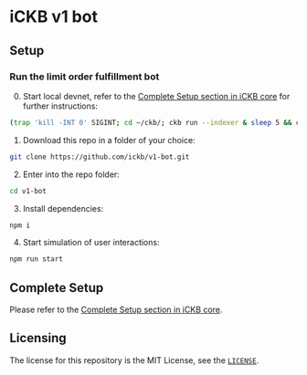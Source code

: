 # iCKB v1 bot

## Setup

### Run the limit order fulfillment bot

0. Start local devnet, refer to the [Complete Setup section in iCKB core](https://github.com/ickb/v1-core/#complete-setup) for further instructions:

```bash
(trap 'kill -INT 0' SIGINT; cd ~/ckb/; ckb run --indexer & sleep 5 && ckb miner)
```

1. Download this repo in a folder of your choice:  

```bash
git clone https://github.com/ickb/v1-bot.git
```

2. Enter into the repo folder:

```bash
cd v1-bot
```

3. Install dependencies:

```bash
npm i
```

4. Start simulation of user interactions:

```bash
npm run start
```

## Complete Setup

Please refer to the [Complete Setup section in iCKB core](https://github.com/ickb/v1-core/#complete-setup).

## Licensing

The license for this repository is the MIT License, see the [`LICENSE`](./LICENSE).
